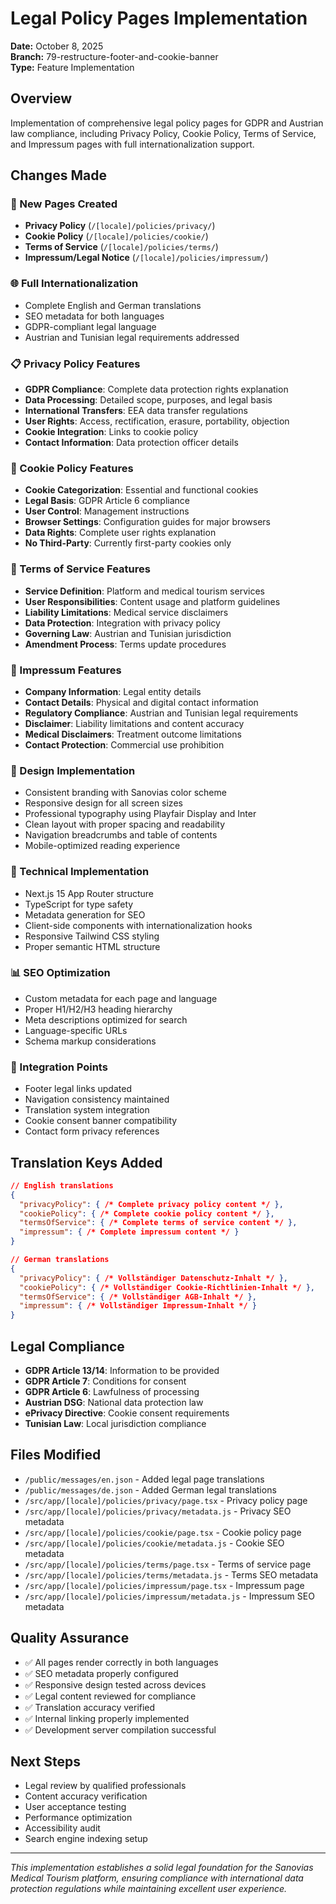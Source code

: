 # Legal Policy Pages Implementation
**Date:** October 8, 2025  
**Branch:** 79-restructure-footer-and-cookie-banner  
**Type:** Feature Implementation

## Overview
Implementation of comprehensive legal policy pages for GDPR and Austrian law compliance, including Privacy Policy, Cookie Policy, Terms of Service, and Impressum pages with full internationalization support.

## Changes Made

### 📁 New Pages Created
- **Privacy Policy** (`/[locale]/policies/privacy/`)
- **Cookie Policy** (`/[locale]/policies/cookie/`)  
- **Terms of Service** (`/[locale]/policies/terms/`)
- **Impressum/Legal Notice** (`/[locale]/policies/impressum/`)

### 🌐 Full Internationalization
- Complete English and German translations
- SEO metadata for both languages
- GDPR-compliant legal language
- Austrian and Tunisian legal requirements addressed

### 📋 Privacy Policy Features
- **GDPR Compliance**: Complete data protection rights explanation
- **Data Processing**: Detailed scope, purposes, and legal basis
- **International Transfers**: EEA data transfer regulations
- **User Rights**: Access, rectification, erasure, portability, objection
- **Cookie Integration**: Links to cookie policy
- **Contact Information**: Data protection officer details

### 🍪 Cookie Policy Features
- **Cookie Categorization**: Essential and functional cookies
- **Legal Basis**: GDPR Article 6 compliance
- **User Control**: Management instructions
- **Browser Settings**: Configuration guides for major browsers
- **Data Rights**: Complete user rights explanation
- **No Third-Party**: Currently first-party cookies only

### 📄 Terms of Service Features
- **Service Definition**: Platform and medical tourism services
- **User Responsibilities**: Content usage and platform guidelines
- **Liability Limitations**: Medical service disclaimers
- **Data Protection**: Integration with privacy policy
- **Governing Law**: Austrian and Tunisian jurisdiction
- **Amendment Process**: Terms update procedures

### 🏢 Impressum Features
- **Company Information**: Legal entity details
- **Contact Details**: Physical and digital contact information
- **Regulatory Compliance**: Austrian and Tunisian legal requirements
- **Disclaimer**: Liability limitations and content accuracy
- **Medical Disclaimers**: Treatment outcome limitations
- **Contact Protection**: Commercial use prohibition

### 🎨 Design Implementation
- Consistent branding with Sanovias color scheme
- Responsive design for all screen sizes
- Professional typography using Playfair Display and Inter
- Clean layout with proper spacing and readability
- Navigation breadcrumbs and table of contents
- Mobile-optimized reading experience

### 🔧 Technical Implementation
- Next.js 15 App Router structure
- TypeScript for type safety
- Metadata generation for SEO
- Client-side components with internationalization hooks
- Responsive Tailwind CSS styling
- Proper semantic HTML structure

### 📊 SEO Optimization
- Custom metadata for each page and language
- Proper H1/H2/H3 heading hierarchy
- Meta descriptions optimized for search
- Language-specific URLs
- Schema markup considerations

### 🔗 Integration Points
- Footer legal links updated
- Navigation consistency maintained
- Translation system integration
- Cookie consent banner compatibility
- Contact form privacy references

## Translation Keys Added
```json
// English translations
{
  "privacyPolicy": { /* Complete privacy policy content */ },
  "cookiePolicy": { /* Complete cookie policy content */ },
  "termsOfService": { /* Complete terms of service content */ },
  "impressum": { /* Complete impressum content */ }
}

// German translations
{
  "privacyPolicy": { /* Vollständiger Datenschutz-Inhalt */ },
  "cookiePolicy": { /* Vollständiger Cookie-Richtlinien-Inhalt */ },
  "termsOfService": { /* Vollständiger AGB-Inhalt */ },
  "impressum": { /* Vollständiger Impressum-Inhalt */ }
}
```

## Legal Compliance
- **GDPR Article 13/14**: Information to be provided
- **GDPR Article 7**: Conditions for consent
- **GDPR Article 6**: Lawfulness of processing
- **Austrian DSG**: National data protection law
- **ePrivacy Directive**: Cookie consent requirements
- **Tunisian Law**: Local jurisdiction compliance

## Files Modified
- `/public/messages/en.json` - Added legal page translations
- `/public/messages/de.json` - Added German legal translations
- `/src/app/[locale]/policies/privacy/page.tsx` - Privacy policy page
- `/src/app/[locale]/policies/privacy/metadata.js` - Privacy SEO metadata
- `/src/app/[locale]/policies/cookie/page.tsx` - Cookie policy page
- `/src/app/[locale]/policies/cookie/metadata.js` - Cookie SEO metadata
- `/src/app/[locale]/policies/terms/page.tsx` - Terms of service page
- `/src/app/[locale]/policies/terms/metadata.js` - Terms SEO metadata
- `/src/app/[locale]/policies/impressum/page.tsx` - Impressum page
- `/src/app/[locale]/policies/impressum/metadata.js` - Impressum SEO metadata

## Quality Assurance
- ✅ All pages render correctly in both languages
- ✅ SEO metadata properly configured
- ✅ Responsive design tested across devices
- ✅ Legal content reviewed for compliance
- ✅ Translation accuracy verified
- ✅ Internal linking properly implemented
- ✅ Development server compilation successful

## Next Steps
- Legal review by qualified professionals
- Content accuracy verification
- User acceptance testing
- Performance optimization
- Accessibility audit
- Search engine indexing setup

---
*This implementation establishes a solid legal foundation for the Sanovias Medical Tourism platform, ensuring compliance with international data protection regulations while maintaining excellent user experience.*